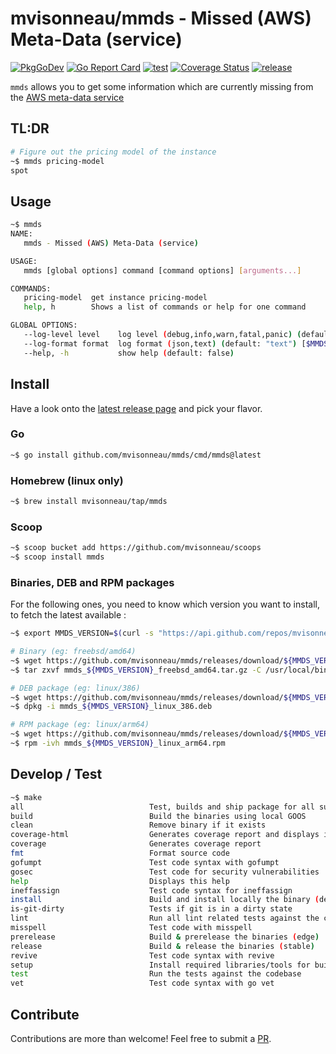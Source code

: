 # mvisonneau/mmds - Missed (AWS) Meta-Data (service)

[![PkgGoDev](https://pkg.go.dev/badge/github.com/mvisonneau/mmds)](https://pkg.go.dev/mod/github.com/mvisonneau/mmds)
[![Go Report Card](https://goreportcard.com/badge/github.com/mvisonneau/mmds)](https://goreportcard.com/report/github.com/mvisonneau/mmds)
[![test](https://github.com/mvisonneau/mmds/actions/workflows/test.yml/badge.svg)](https://github.com/mvisonneau/mmds/actions/workflows/test.yml)
[![Coverage Status](https://coveralls.io/repos/github/mvisonneau/mmds/badge.svg?branch=main)](https://coveralls.io/github/mvisonneau/mmds?branch=main)
[![release](https://github.com/mvisonneau/mmds/actions/workflows/release.yml/badge.svg)](https://github.com/mvisonneau/mmds/actions/workflows/release.yml)

`mmds` allows you to get some information which are currently missing from the [AWS meta-data service](https://docs.aws.amazon.com/AWSEC2/latest/UserGuide/ec2-instance-metadata.html)

## TL:DR

```bash
# Figure out the pricing model of the instance
~$ mmds pricing-model
spot
```

## Usage

```bash
~$ mmds
NAME:
   mmds - Missed (AWS) Meta-Data (service)

USAGE:
   mmds [global options] command [command options] [arguments...]

COMMANDS:
   pricing-model  get instance pricing-model
   help, h        Shows a list of commands or help for one command

GLOBAL OPTIONS:
   --log-level level    log level (debug,info,warn,fatal,panic) (default: "info") [$MMDS_LOG_LEVEL]
   --log-format format  log format (json,text) (default: "text") [$MMDS_LOG_FORMAT]
   --help, -h           show help (default: false)
```

## Install

Have a look onto the [latest release page](https://github.com/mvisonneau/mmds/releases/latest) and pick your flavor.

### Go

```bash
~$ go install github.com/mvisonneau/mmds/cmd/mmds@latest
```

### Homebrew (linux only)

```bash
~$ brew install mvisonneau/tap/mmds
```

### Scoop

```bash
~$ scoop bucket add https://github.com/mvisonneau/scoops
~$ scoop install mmds
```

### Binaries, DEB and RPM packages

For the following ones, you need to know which version you want to install, to fetch the latest available :

```bash
~$ export MMDS_VERSION=$(curl -s "https://api.github.com/repos/mvisonneau/mmds/releases/latest" | grep '"tag_name":' | sed -E 's/.*"([^"]+)".*/\1/')
```

```bash
# Binary (eg: freebsd/amd64)
~$ wget https://github.com/mvisonneau/mmds/releases/download/${MMDS_VERSION}/mmds_${MMDS_VERSION}_freebsd_amd64.tar.gz
~$ tar zxvf mmds_${MMDS_VERSION}_freebsd_amd64.tar.gz -C /usr/local/bin

# DEB package (eg: linux/386)
~$ wget https://github.com/mvisonneau/mmds/releases/download/${MMDS_VERSION}/mmds_${MMDS_VERSION}_linux_386.deb
~$ dpkg -i mmds_${MMDS_VERSION}_linux_386.deb

# RPM package (eg: linux/arm64)
~$ wget https://github.com/mvisonneau/mmds/releases/download/${MMDS_VERSION}/mmds_${MMDS_VERSION}_linux_arm64.rpm
~$ rpm -ivh mmds_${MMDS_VERSION}_linux_arm64.rpm
```

## Develop / Test

```bash
~$ make
all                            Test, builds and ship package for all supported platforms
build                          Build the binaries using local GOOS
clean                          Remove binary if it exists
coverage-html                  Generates coverage report and displays it in the browser
coverage                       Generates coverage report
fmt                            Format source code
gofumpt                        Test code syntax with gofumpt
gosec                          Test code for security vulnerabilities
help                           Displays this help
ineffassign                    Test code syntax for ineffassign
install                        Build and install locally the binary (dev purpose)
is-git-dirty                   Tests if git is in a dirty state
lint                           Run all lint related tests against the codebase
misspell                       Test code with misspell
prerelease                     Build & prerelease the binaries (edge)
release                        Build & release the binaries (stable)
revive                         Test code syntax with revive
setup                          Install required libraries/tools for build tasks
test                           Run the tests against the codebase
vet                            Test code syntax with go vet
```

## Contribute

Contributions are more than welcome! Feel free to submit a [PR](https://github.com/mvisonneau/mmds/pulls).
